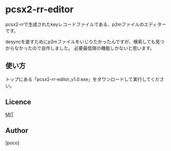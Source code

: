 # pcsx2-rr-editor

pcsx2-rrで生成されたkeyレコードファイルである、p2mファイルのエディターです。

desyncを直すためにp2mファイルをいじりたかったんですが、検索しても見つからなかったので自作しました。
必要最低限の機能しかないと思います。

## 使い方
トップにある「pcsx2-rr-editor_v1.0.exe」をダウンロードして実行してください。


## Licence

[MIT](http://choosealicense.com/licenses/mit/)

## Author

[poco]
